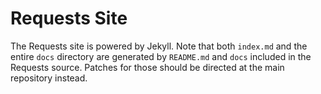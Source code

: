 # Requests Site
The Requests site is powered by Jekyll. Note that both `index.md` and the entire
`docs` directory are generated by `README.md` and `docs` included in the
Requests source. Patches for those should be directed at the main
repository instead.
